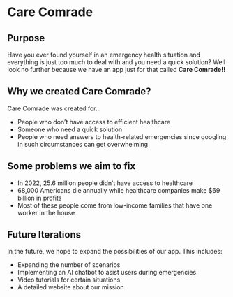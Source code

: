 # Care Comrade
## Purpose
Have you ever found yourself in an emergency health situation and everything is just too much to deal with and you need a quick solution? 
Well look no further because we have an app just for that called **Care Comrade!!**
## Why we created Care Comrade?
Care Comrade was created for... 
- People who don’t have access to efficient healthcare
- Someone who need a quick solution
- People who need answers to health-related emergencies since googling in such circumstances can get overwhelming
## Some problems we aim to fix
- In 2022, 25.6 million people didn’t have access to healthcare
- 68,000 Americans die annually while healthcare companies make $69 billion in profits
- Most of these people come from low-income families that have one worker in the house
## Future Iterations
In the future, we hope to expand the possibilities of our app. This includes: 
- Expanding the number of scenarios 
- Implementing an AI chatbot to asist users during emergencies 
- Video tutorials for certain situations
- A detailed website about our mission
